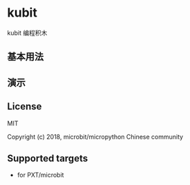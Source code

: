 # kubit

kubit 编程积木


## 基本用法



## 演示



## License

MIT

Copyright (c) 2018, microbit/micropython Chinese community  

## Supported targets

* for PXT/microbit
